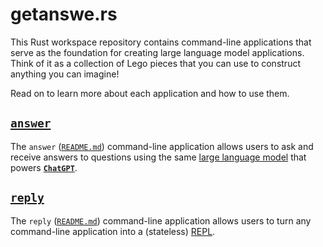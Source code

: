 # getanswe.rs

This Rust workspace repository
contains command-line applications that
serve as the foundation for creating large language model applications.
Think of it as a collection of Lego pieces that you can use
to construct anything you can imagine!

Read on to learn more about each application and how to use them.

## [`answer`](https://crates.io/crates/answer)

The `answer`
([`README.md`](https://github.com/schneiderfelipe/getanswe.rs/tree/main/answer#answer))
command-line application allows users to ask and receive answers to questions
using the same
[large language model](https://en.wikipedia.org/wiki/Large_language_model)
that powers [**`ChatGPT`**](https://chat.openai.com/chat).

## [`reply`](https://crates.io/crates/answer)

The `reply`
([`README.md`](https://github.com/schneiderfelipe/getanswe.rs/tree/main/reply#reply))
command-line application allows users to turn any command-line application
into a (stateless) [REPL](https://en.wikipedia.org/wiki/Read%E2%80%93eval%E2%80%93print_loop).
